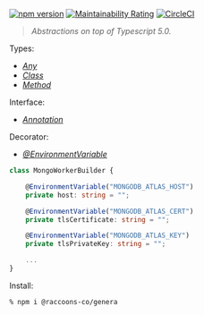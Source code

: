 [![npm version](https://badge.fury.io/js/@raccoons-co%2Fgenera.svg)](https://badge.fury.io/js/@raccoons-co%2Fgenera)
[![Maintainability Rating](https://sonarcloud.io/api/project_badges/measure?project=raccoons-co_genera&metric=sqale_rating)](https://sonarcloud.io/summary/new_code?id=raccoons-co_genera)
[![CircleCI](https://dl.circleci.com/status-badge/img/gh/raccoons-co/genera/tree/master.svg?style=svg)](https://dl.circleci.com/status-badge/redirect/gh/raccoons-co/genera/tree/master)

>*Abstractions on top of Typescript 5.0.*

Types:
- *[Any](https://github.com/raccoons-co/genera/blob/0.0.4-env/src/main/Any.ts)*
- *[Class](https://github.com/raccoons-co/genera/blob/0.0.4-env/src/main/Class.ts)*
- *[Method](https://github.com/raccoons-co/genera/blob/0.0.4-env/src/main/Method.ts)*

Interface:
- *[Annotation](https://github.com/raccoons-co/genera/blob/0.0.4-env/src/main/Annotation.ts)*


Decorator:
- *[@EnvironmentVariable](https://github.com/raccoons-co/genera/blob/0.0.4-env/src/main/EnvironmentVariable.ts)*

~~~TypeScript
class MongoWorkerBuilder {

    @EnvironmentVariable("MONGODB_ATLAS_HOST")
    private host: string = "";

    @EnvironmentVariable("MONGODB_ATLAS_CERT")
    private tlsCertificate: string = "";

    @EnvironmentVariable("MONGODB_ATLAS_KEY")
    private tlsPrivateKey: string = "";

    ...
}
~~~

Install:
```shell script
% npm i @raccoons-co/genera
```
